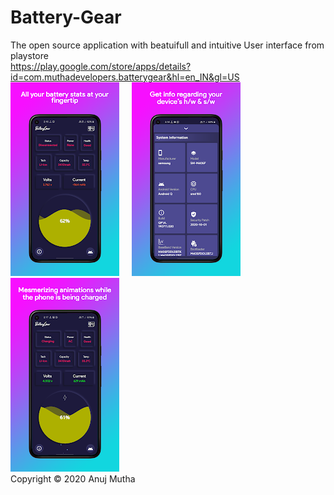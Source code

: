 # Battery-Gear
The open source application with beatuifull and intuitive User interface from playstore 
<br/>https://play.google.com/store/apps/details?id=com.muthadevelopers.batterygear&hl=en_IN&gl=US
<br/>![alt text](snapshots/1.jpeg)&nbsp;&nbsp;&nbsp;&nbsp;&nbsp;![alt text](snapshots/2.jpeg)&nbsp;&nbsp;&nbsp;&nbsp;&nbsp;![alt text](snapshots/3.jpeg)
<br/>Copyright © 2020 Anuj Mutha
